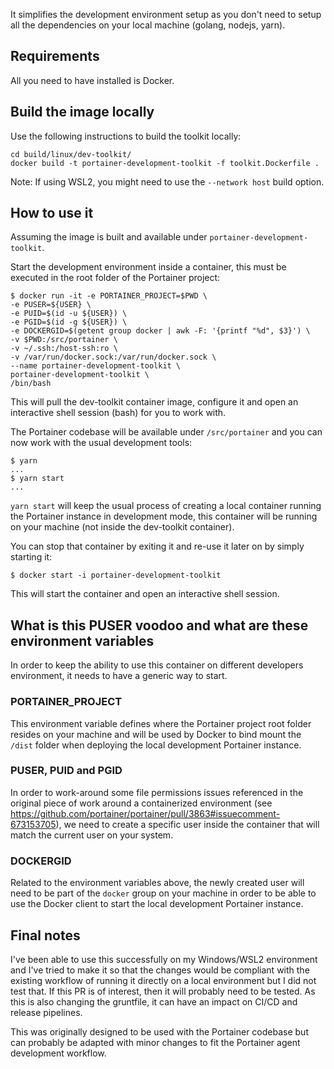 It simplifies the development environment setup as you don't need to setup all the dependencies on your local machine (golang, nodejs, yarn).

## Requirements

All you need to have installed is Docker.

## Build the image locally

Use the following instructions to build the toolkit locally:

```
cd build/linux/dev-toolkit/
docker build -t portainer-development-toolkit -f toolkit.Dockerfile .
```

Note: If using WSL2, you might need to use the `--network host` build option.

## How to use it

Assuming the image is built and available under `portainer-development-toolkit`.

Start the development environment inside a container, this must be executed in the root folder of the Portainer project:

```
$ docker run -it -e PORTAINER_PROJECT=$PWD \
-e PUSER=${USER} \
-e PUID=$(id -u ${USER}) \
-e PGID=$(id -g ${USER}) \
-e DOCKERGID=$(getent group docker | awk -F: '{printf "%d", $3}') \
-v $PWD:/src/portainer \
-v ~/.ssh:/host-ssh:ro \
-v /var/run/docker.sock:/var/run/docker.sock \
--name portainer-development-toolkit \
portainer-development-toolkit \
/bin/bash
```

This will pull the dev-toolkit container image, configure it and open an interactive shell session (bash) for you to work with.

The Portainer codebase will be available under `/src/portainer` and you can now work with the usual development tools:

```
$ yarn
...
$ yarn start
...
```

`yarn start` will keep the usual process of creating a local container running the Portainer instance in development mode, this container will be running on your machine (not inside the dev-toolkit container).

You can stop that container by exiting it and re-use it later on by simply starting it:

```
$ docker start -i portainer-development-toolkit
```

This will start the container and open an interactive shell session.

## What is this PUSER voodoo and what are these environment variables

In order to keep the ability to use this container on different developers environment, it needs to have a generic way to start.

### PORTAINER_PROJECT

This environment variable defines where the Portainer project root folder resides on your machine and will be used by Docker to bind mount the `/dist` folder when deploying the local development Portainer instance.

### PUSER, PUID and PGID

In order to work-around some file permissions issues referenced in the original piece of work around a containerized environment (see https://github.com/portainer/portainer/pull/3863#issuecomment-673153705), we need to create a specific user inside the container that will match the current user on your system.

### DOCKERGID

Related to the environment variables above, the newly created user will need to be part of the `docker` group on your machine in order to be able to use the Docker client to start the local development Portainer instance.

## Final notes

I've been able to use this successfully on my Windows/WSL2 environment and I've tried to make it so that the changes would be compliant with the existing workflow of running it directly on a local environment but I did not test that. If this PR is of interest, then it will probably need to be tested. As this is also changing the gruntfile, it can have an impact on CI/CD and release pipelines.

This was originally designed to be used with the Portainer codebase but can probably be adapted with minor changes to fit the Portainer agent development workflow.